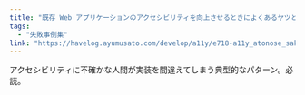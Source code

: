 ```yaml
---
title: "既存 Web アプリケーションのアクセシビリティを向上させるときによくあるヤツと対応方針"
tags:
  - "失敗事例集"
link: "https://havelog.ayumusato.com/develop/a11y/e718-a11y_atonose_sakusaku.html"
---
```


アクセシビリティに不確かな人間が実装を間違えてしまう典型的なパターン。必読。
